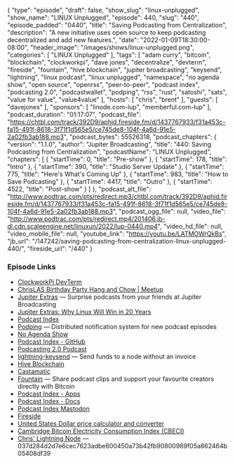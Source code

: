 {
  "type": "episode",
  "draft": false,
  "show_slug": "linux-unplugged",
  "show_name": "LINUX Unplugged",
  "episode": 440,
  "slug": "440",
  "episode_padded": "0440",
  "title": "Saving Podcasting from Centralization",
  "description": "A new initiative uses open source to keep podcasting decentralized and add new features.",
  "date": "2022-01-09T18:30:00-08:00",
  "header_image": "/images/shows/linux-unplugged.png",
  "categories": [
    "LINUX Unplugged"
  ],
  "tags": [
    "adam curry",
    "bitcoin",
    "blockchain",
    "clockworkpi",
    "dave jones",
    "decentralize",
    "devterm",
    "fireside",
    "fountain",
    "hive blockchain",
    "jupiter broadcasting",
    "keysend",
    "lightning",
    "linux podcast",
    "linux unplugged",
    "namespace",
    "no agenda show",
    "open source",
    "openrss",
    "peer-to-peer",
    "podcast index",
    "podcasting 2.0",
    "podcastwallet",
    "podping",
    "rss",
    "rust",
    "satoshi",
    "sats",
    "value for value",
    "value4value"
  ],
  "hosts": [
    "chris",
    "brent"
  ],
  "guests": [
    "davejones"
  ],
  "sponsors": [
    "linode.com-lup",
    "memberful.com-lup"
  ],
  "podcast_duration": "01:17:07",
  "podcast_file": "https://chtbl.com/track/392D9/aphid.fireside.fm/d/1437767933/f31a453c-fa15-491f-8618-3f71f1d565e5/ce745de8-104f-4a6d-91e5-2a02fb3ab188.mp3",
  "podcast_bytes": 55526318,
  "podcast_chapters": {
    "version": "1.1.0",
    "author": "Jupiter Broadcasting",
    "title": "440: Saving Podcasting from Centralization",
    "podcastName": "LINUX Unplugged",
    "chapters": [
      {
        "startTime": 0,
        "title": "Pre-show"
      },
      {
        "startTime": 178,
        "title": "Intro"
      },
      {
        "startTime": 390,
        "title": "Studio Server Update"
      },
      {
        "startTime": 775,
        "title": "Here's What's Coming Up"
      },
      {
        "startTime": 983,
        "title": "How to Save Podcasting"
      },
      {
        "startTime": 4417,
        "title": "Outro"
      },
      {
        "startTime": 4522,
        "title": "Post-show"
      }
    ]
  },
  "podcast_alt_file": "http://www.podtrac.com/pts/redirect.mp3/chtbl.com/track/392D9/aphid.fireside.fm/d/1437767933/f31a453c-fa15-491f-8618-3f71f1d565e5/ce745de8-104f-4a6d-91e5-2a02fb3ab188.mp3",
  "podcast_ogg_file": null,
  "video_file": "http://www.podtrac.com/pts/redirect.mp4/201406.jb-dl.cdn.scaleengine.net/linuxun/2022/lup-0440.mp4",
  "video_hd_file": null,
  "video_mobile_file": null,
  "youtube_link": "https://youtu.be/LATMOWrQkBs",
  "jb_url": "/147242/saving-podcasting-from-centralization-linux-unplugged-440/",
  "fireside_url": "/440"
}


### Episode Links

  * [ClockworkPi DevTerm](https://www.clockworkpi.com/devterm "ClockworkPi DevTerm")
  * [ChrisLAS Birthday Party Hang and Chow | Meetup](https://www.meetup.com/jupiterbroadcasting/events/283100421 "ChrisLAS Birthday Party Hang and Chow | Meetup")
  * [Jupiter Extras](https://extras.show "Jupiter Extras") — Surprise podcasts from your friends at Jupiter Broadcasting
  * [Jupiter Extras: Why Linux Will Win in 20 Years](https://extras.show/79 "Jupiter Extras: Why Linux Will Win in 20 Years")
  * [Podcast Index](https://podcastindex.org/ "Podcast Index")
  * [Podping](https://podping.org/ "Podping") — Distributed notification system for new podcast episodes
  * [No Agenda Show](https://www.noagendashow.net/ "No Agenda Show")
  * [Podcast Index - GitHub](https://github.com/Podcastindex-org/docs-api "Podcast Index - GitHub")
  * [Podcasting 2.0 Podcast](https://podcastindex.org/podcast/920666 "Podcasting 2.0 Podcast")
  * [lightning-keysend](https://lightning.readthedocs.io/lightning-keysend.7.html#resources "lightning-keysend") — Send funds to a node without an invoice
  * [Hive Blockchain](https://hive.io/ "Hive Blockchain")
  * [Castamatic](https://www.castamatic.com/ "Castamatic")
  * [Fountain](https://www.fountain.fm/ "Fountain") — Share podcast clips and support your favourite creators directly with Bitcoin
  * [Podcast Index - Apps](https://podcastindex.org/apps "Podcast Index - Apps")
  * [Podcast Index - Docs](https://podcastindex-org.github.io/docs-api/#overview "Podcast Index - Docs")
  * [Podcast Index Mastodon](https://podcastindex.social/invite/hfcQYbjq "Podcast Index Mastodon")
  * [Fireside](https://fireside.fm/ "Fireside")
  * [United States Dollar price calculator and converter](https://onchainfx.com/calc/usd/sats "United States Dollar price calculator and converter")
  * [Cambridge Bitcoin Electricity Consumption Index (CBECI)](https://ccaf.io/cbeci/index/comparisons "Cambridge Bitcoin Electricity Consumption Index \(CBECI\)")
  * [Chris' Lightning Node](https://amboss.space/node/037d284d2d7e6cec7623adbe600450a73b42fb90800989f05a862464b05408df39 "Chris' Lightning Node") — 037d284d2d7e6cec7623adbe600450a73b42fb90800989f05a862464b05408df39



